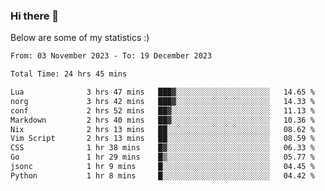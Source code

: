 ### Hi there 👋
Below are some of my statistics :)

<!--START_SECTION:waka-->

```txt
From: 03 November 2023 - To: 19 December 2023

Total Time: 24 hrs 45 mins

Lua              3 hrs 47 mins   ███▓░░░░░░░░░░░░░░░░░░░░░   14.65 %
norg             3 hrs 42 mins   ███▓░░░░░░░░░░░░░░░░░░░░░   14.33 %
conf             2 hrs 52 mins   ██▓░░░░░░░░░░░░░░░░░░░░░░   11.13 %
Markdown         2 hrs 40 mins   ██▓░░░░░░░░░░░░░░░░░░░░░░   10.36 %
Nix              2 hrs 13 mins   ██░░░░░░░░░░░░░░░░░░░░░░░   08.62 %
Vim Script       2 hrs 13 mins   ██░░░░░░░░░░░░░░░░░░░░░░░   08.59 %
CSS              1 hr 38 mins    █▓░░░░░░░░░░░░░░░░░░░░░░░   06.33 %
Go               1 hr 29 mins    █▒░░░░░░░░░░░░░░░░░░░░░░░   05.77 %
jsonc            1 hr 9 mins     █░░░░░░░░░░░░░░░░░░░░░░░░   04.45 %
Python           1 hr 8 mins     █░░░░░░░░░░░░░░░░░░░░░░░░   04.42 %
```

<!--END_SECTION:waka-->

<!--
**KlapenHz/KlapenHz** is a ✨ _special_ ✨ repository because its `README.md` (this file) appears on your GitHub profile.

Here are some ideas to get you started:

- 🔭 I’m currently working on ...
- 🌱 I’m currently learning ...
- 👯 I’m looking to collaborate on ...
- 🤔 I’m looking for help with ...
- 💬 Ask me about ...
- 📫 How to reach me: ...
- 😄 Pronouns: ...
- ⚡ Fun fact: ...
-->
